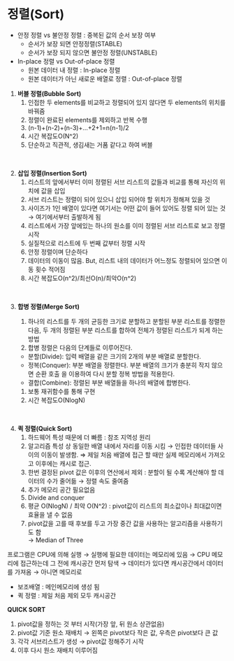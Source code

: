 # 정렬(Sort)

-   안정 정렬 vs 불안정 정렬 : 중복된 값의 순서 보장 여부
    -   순서가 보장 되면 안정정렬(STABLE)
    -   순서가 보장 되지 않으면 불안정 정렬(UNSTABLE)
-   In-place 정렬 vs Out-of-place 정렬
    -   원본 데이터 내 정렬 : In-place 정렬
    -   원본 데이터가 아닌 새로운 배열로 정렬 : Out-of-place 정렬

1.  **버블 정렬(Bubble Sort)**
    1.  인접한 두 elements를 비교하고 정렬되어 있지 않다면 두 elements의 위치를 바꿔줌
    2.  정렬이 완료된 elements를 제외하고 반복 수행
    3.  (n-1)+(n-2)+(n-3)+...+2+1=n(n-1)/2
    4.  시간 복잡도O(N^2)
    5.  단순하고 직관적, 생김새는 거품 같다고 하여 버블

<br>

2.  **삽입 정렬(Insertion Sort)**
    1.  리스트의 앞에서부터 이미 정렬된 서브 리스트의 값들과 비교를 통해 자신의 위치에 값을 삽입
    2.  서브 리스트는 정렬이 되어 있으니 삽입 되어야 할 위치가 정해져 있을 것
    3.  사이즈가 1인 배열이 있다면 여기서는 어떤 값이 들어 있어도 정렬 되어 있는 것 → 여기에서부터 출발하게 됨
    4.  리스트에서 가장 앞에있는 하나의 원소를 이미 정렬된 서브 리스트로 보고 정렬 시작
    5.  실질적으로 리스트에 두 번째 값부터 정렬 시작
    6.  안정 정렬이며 단순하다
    7.  데이터의 이동이 많음. But, 리스트 내의 데이터가 어느정도 정렬되어 있으면 이동 횟수 적어짐
    8.  시간 복잡도O(n^2)/최선O(n)/최악O(n^2)

<br>

3.  **합병 정렬(Merge Sort)**
    
    1.  하나의 리스트를 두 개의 균등한 크기로 분할하고 분할된 부분 리스트를 정렬한 다음, 두 개의 정렬된 부분 리스트를 합하여 전체가 정렬된 리스트가 되게 하는 방법
    2.  합병 정렬은 다음의 단계들로 이루어진다.
    
    -   분할(Divide): 입력 배열을 같은 크기의 2개의 부분 배열로 분할한다.
    -   정복(Conquer): 부분 배열을 정렬한다. 부분 배열의 크기가 충분히 작지 않으면 순환 호출 을 이용하여 다시 분할 정복 방법을 적용한다.
    -   결합(Combine): 정렬된 부분 배열들을 하나의 배열에 합병한다.
    
    1.  보통 재귀함수를 통해 구현
    2.  시간 복잡도O(NlogN)

<br>

4.  **퀵 정렬(Quick Sort)**
    1.  하드웨어 특성 때문에 더 빠름 : 참조 지역성 원리
    2.  알고리즘 특성 상 동일한 배열 내에서 자리를 이동 시킴 → 인접한 데이터들 사이의 이동이 발생함. ⇒ 제일 처음 배열에 접근 할 때만 실제 메모리에서 가져오고 이후에는 캐시로 접근.
    3.  한번 결정된 pivot 값은 이후의 연산에서 제외 : 분할이 될 수록 계산해야 할 데이터의 수가 줄어듦 → 정렬 속도 줄여줌
    4.  추가 메모리 공간 필요없음
    5.  Divide and conquer
    6.  평균 O(NlogN) / 최악 O(N^2) : pivot값이 리스트의 최소값이나 최대값이면 효율을 낼 수 없음
    7.  pivot값을 고를 때 후보를 두고 가장 중간 값을 사용하는 알고리즘을 사용하기도 함  
        → Median of Three

프로그램은 CPU에 의해 실행 → 실행에 필요한 데이터는 메모리에 있음 → CPU 메모리에 접근하는데 그 전에 캐시공간 먼저 탐색 → 데이터가 있다면 캐시공간에서 데이터를 가져옴 → 아니면 메모리로

-   보조배열 : 메인메모리에 생성 됨
-   퀵 정렬 : 제일 처음 제외 모두 캐시공간

**QUICK SORT**

1.  pivot값을 정하는 것 부터 시작(가장 앞, 뒤 원소 상관없음)
2.  pivot값 기준 원소 재배치 → 왼쪽은 pivot보다 작은 값, 우측은 pivot보다 큰 값
3.  각각 서브리스트가 생성 → pivot값 정해주기 시작
4.  이후 다시 원소 재배치 이루어짐